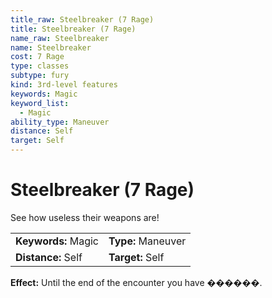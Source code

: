 ```yaml
---
title_raw: Steelbreaker (7 Rage)
title: Steelbreaker (7 Rage)
name_raw: Steelbreaker
name: Steelbreaker
cost: 7 Rage
type: classes
subtype: fury
kind: 3rd-level features
keywords: Magic
keyword_list:
  - Magic
ability_type: Maneuver
distance: Self
target: Self
---
```


# Steelbreaker (7 Rage)

See how useless their weapons are!

|                     |                    |
| :------------------ | :----------------- |
| **Keywords:** Magic | **Type:** Maneuver |
| **Distance:** Self  | **Target:** Self   |

**Effect:** Until the end of the encounter you have ������.

